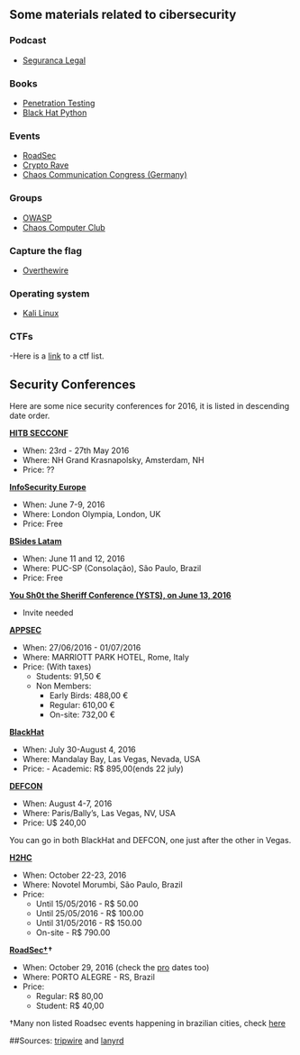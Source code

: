 Some materials related to cibersecurity
---------------------------------------

### Podcast

- [Seguranca Legal](http://www.segurancalegal.com/)

### Books

- [Penetration Testing](https://www.goodreads.com/book/show/18771903-penetration-testing?from_search=true&search_version=service)
- [Black Hat Python](https://www.goodreads.com/book/show/22299369-black-hat-python)

### Events

- [RoadSec](http://roadsec.com.br/)
- [Crypto Rave](https://cryptorave.org/)
- [Chaos Communication Congress (Germany)](https://events.ccc.de/congress/)

### Groups

- [OWASP](https://www.owasp.org/index.php/Main_Page)
- [Chaos Computer Club](https://www.ccc.de/en/?language=en)

### Capture the flag

- [Overthewire](http://overthewire.org/wargames/)

### Operating system

- [Kali Linux](https://www.kali.org/)


### CTFs
-Here is a [link](https://ctftime.org/event/list/upcoming) to a ctf list.


## Security Conferences

Here are some nice security conferences for 2016, it is listed in descending date order.

**[HITB SECCONF](http://conference.hitb.org/hitbsecconf2016ams/)**

- When: 23rd - 27th May 2016
- Where: NH Grand Krasnapolsky, Amsterdam, NH
- Price: ??

**[InfoSecurity Europe](http://www.infosecurityeurope.com/)**

- When: June 7-9, 2016
- Where: London Olympia, London, UK
- Price: Free

**[BSides Latam](http://www.securitybsides.com/w/page/104120015/BSidesLatam)**

- When: June 11 and 12, 2016
- Where: PUC-SP (Consolação), São Paulo, Brazil
- Price: Free

**[You Sh0t the Sheriff Conference (YSTS), on June 13, 2016](http://www.ysts.org/)**

-  Invite needed

**[APPSEC](http://2016.appsec.eu/)**

- When: 27/06/2016 - 01/07/2016
- Where: MARRIOTT PARK HOTEL, Rome, Italy
- Price: (With taxes)
    - Students: 91,50 €
    - Non Members:
        - Early Birds: 488,00 €
        - Regular: 610,00 €
        - On-site: 732,00 €

**[BlackHat](http://blackhat.com/)**

- When: July 30-August 4, 2016
- Where: Mandalay Bay, Las Vegas, Nevada, USA
- Price:
        - Academic: R$ 895,00(ends 22 july)

**[DEFCON](https://www.defcon.org/index.html)**

- When: August 4-7, 2016
- Where: Paris/Bally’s, Las Vegas, NV, USA
- Price: U$ 240,00

You can go in both BlackHat and DEFCON, one just after the other in Vegas.

**[H2HC](https://www.h2hc.com.br/h2hc/pt/inscricoes)**
- When: October 22-23, 2016
- Where: Novotel Morumbi, São Paulo, Brazil
- Price: 
    - Until 15/05/2016 - R$ 50.00
    - Until 25/05/2016 - R$ 100.00
    - Until 31/05/2016 - R$ 150.00
    - On-site - R$ 790.00

**[RoadSec†](http://roadsec.com.br)†**

- When: October 29, 2016 (check the [pro](http://roadsec.com.br/calendario2016) dates too)
- Where: PORTO ALEGRE - RS, Brazil
- Price: 
    - Regular: R$ 80,00
    - Student: R$ 40,00

†Many non listed Roadsec events happening in brazilian cities, check [here](http://roadsec.com.br/calendario2016)

##Sources:
[tripwire](http://www.tripwire.com/state-of-security/off-topic/the-top-10-information-security-conferences-of-2016/) and [lanyrd](http://lanyrd.com/topics/cyber-security/)
